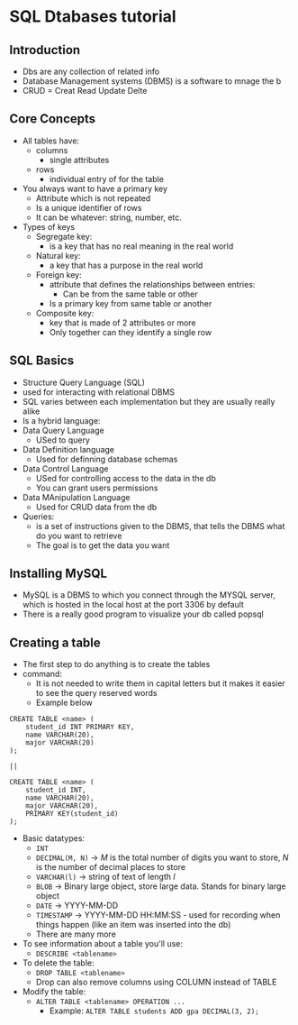 # SQL Dtabases tutorial

## Introduction

- Dbs are any collection of related info
- Database Management systems (DBMS) is a software to mnage the b
- CRUD = Creat Read Update Delte

## Core Concepts

- All tables have:
  - columns
    - single attributes
  - rows
    - individual entry of for the table
- You always want to have a primary key
  - Attribute which is not repeated
  - Is a unique identifier of rows
  - It can be whatever: string, number, etc.
- Types of keys
  - Segregate key:
    - is a key that has no real meaning in the real world
  - Natural key:
    - a key that has a purpose in the real world
  - Foreign key:
    - attribute that defines the relationships between entries:
      - Can be from the same table or other
    - Is a primary key from same table or another
  - Composite key:
    - key that is made of 2 attributes or more
    - Only together can they identify a single row

## SQL Basics

- Structure Query Language (SQL)
- used for interacting with relational DBMS
- SQL varies between each implementation but they are usually really alike
- Is a hybrid language:
- Data Query Language
  - USed to query
- Data Definition language
  - Used for definning database schemas
- Data Control Language
  - USed for controlling access to the data in the db
  - You can grant users permissions
- Data MAnipulation Language
  - Used for CRUD data from the db
- Queries:
  - is a set of instructions given to the DBMS, that tells the DBMS what do you want to retrieve
  - The goal is to get the data you want

## Installing MySQL

- MySQL is a DBMS to which you connect through the MYSQL server, which is hosted in the local host at the port 3306 by default
- There is a really good program to visualize your db called popsql

## Creating a table

- The first step to do anything is to create the tables
- command:
  - It is not needed to write them in capital letters but it makes it easier to see the query reserved words
  - Example below
```
CREATE TABLE <name> (
	student_id INT PRIMARY KEY,
	name VARCHAR(20),
	major VARCHAR(20)
);

||

CREATE TABLE <name> (
	student_id INT,
	name VARCHAR(20),
	major VARCHAR(20),
	PRIMARY KEY(student_id)
);
```
- Basic datatypes:
  - `INT`
  - `DECIMAL(M, N)` -> *M* is the total number of digits you want to store, *N* is the number of decimal places to store
  - `VARCHAR(l)` -> string of text of length *l*
  - `BLOB` -> Binary large object, store large data. Stands for binary large object
  - `DATE` -> YYYY-MM-DD
  - `TIMESTAMP` -> YYYY-MM-DD HH:MM:SS - used for recording when things happen (like an item was inserted into the db)
  - There are many more
- To see information about a table you'll use:
  - `DESCRIBE <tablename>`
- To delete the table:
  - `DROP TABLE <tablename>`
  - Drop can also remove columns using COLUMN instead of TABLE
- Modify the table:
  - `ALTER TABLE <tablename> OPERATION ...`
    - Example: `ALTER TABLE students ADD gpa DECIMAL(3, 2);`

